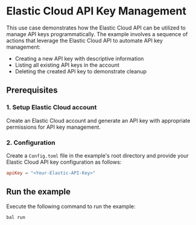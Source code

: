 # **Elastic Cloud API Key Management**

This use case demonstrates how the Elastic Cloud API can be utilized to manage API keys programmatically. The example involves a sequence of actions that leverage the Elastic Cloud API to automate API key management:

- Creating a new API key with descriptive information
- Listing all existing API keys in the account
- Deleting the created API key to demonstrate cleanup

## **Prerequisites**

### **1. Setup Elastic Cloud account**
Create an Elastic Cloud account and generate an API key with appropriate permissions for API key management.

### **2. Configuration**
Create a `Config.toml` file in the example's root directory and provide your Elastic Cloud API key configuration as follows:

```toml
apiKey = "<Your-Elastic-API-Key>"
```

## **Run the example**

Execute the following command to run the example:

```bash
bal run
```